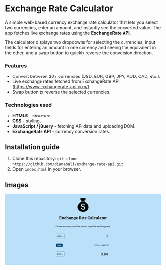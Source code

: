 # Exchange Rate Calculator
A simple web-based currency exchange rate calculator that lets you select two currencies, enter an amount, and instantly see the converted value. The app fetches live exchange rates using the **ExchangeRate API**. 

The calculator displays two dropdowns for selecting the currencies, input fields for entering an amount in one currency and seeing the equivalent in the other, and a swap button to quickly reverse the conversion direction.

### Features
- Convert between 20+ currencies (USD, EUR, GBP, JPY, AUD, CAD, etc.).
- Live exchange rates fetched from ExchangeRate API (https://www.exchangerate-api.com/).
- Swap button to reverse the selected currencies.

### Technologies used
- **HTML5** - structure.
- **CSS** - styling.
- **JavaScript / jQuery** - fetching API data and uploading DOM.
- **ExchangeRate API** - currency conversion rates.

## Installation guide
1. Clone this repository: ``git clone https://github.com/dianabali/exchange-rate-api.git``
2. Open ``index.html`` in your browser.

## Images
![Screenshot](preview/exchange-rate-calculator.png)
